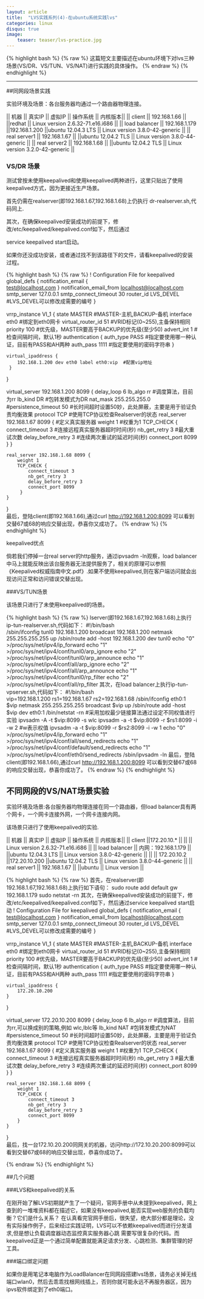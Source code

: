 ```yaml
---
layout: article
title:  "LVS实践系列(4)-在ubuntu系统实践lvs"
categories: linux
disqus: true
image:
    teaser: teaser/lvs-practice.jpg
---
```


{% highlight bash %}
{% raw %}
这篇短文主要描述在ubuntu环境下对lvs三种场景(VS/DR、VS/TUN、VS/NAT)进行实践的具体操作。
{% endraw %}
{% endhighlight %}

---

##同网段场景实践

实验环境及场景：各台服务器均通过一个路由器物理连接。

|| 机器 || 真实IP || 虚拟IP || 操作系统 || 内核版本||
|| client || 192.168.1.66 || ||redhat || Linux version 2.6.32-71.e16.i686 || 
|| load balancer || 192.168.1.179 ||192.168.1.200 ||ubuntu 12.04.3 LTS || Linux version 3.8.0-42-generic || 
|| real server1 || 192.168.1.67 || ||ubuntu 12.04.2 TLS || Linux version 3.8.0-44-generic || 
|| real server2 || 192.168.1.68 || ||ubuntu 12.04.2 TLS || Linux version 3.2.0-42-generic || 

### VS/DR 场景

测试曾按未使用keepalived和使用keepalived两种进行，这里只贴出了使用keepalived方式，因为更接近生产场景。

首先仍需在realserver(即192.168.1.67,192.168.1.68)上仍执行 dr-realserver.sh,代码同上.

其次，在确保keepalived安装成功的前提下，修改/etc/keepalived/keepalived.conf如下，然后通过

service keepalived start启动。

如果你还没成功安装，或者通过找不到该路径下的文件，请看keepalived的安装过程。

{% highlight bash %}
{% raw %}
! Configuration File for keepalived
global_defs {
    notification_email {                                                                                             
        test@localhost.com
    }
    notification_email_from localhost@localhost.com
    smtp_server 127.0.0.1
    smtp_connect_timeout 30
    router_id LVS_DEVEL   #LVS_DEVEL可以修改成需要的编号
 }
 
 vrrp_instance VI_1 {
    state MASTER #MASTER-主机,BACKUP-备机
    interface eth0 #绑定到eth0网卡
    virtual_router_id 51 #VRID标记(0~255),主备保持相同
    priority 100    #优先级，MASTER要高于BACKUP的优先级(至少50)
    advert_int 1    #检查间隔时间，默认1秒
    authentication {
        auth_type PASS  #指定要使用哪一种认证，目前有PASS和AH两种
        auth_pass 1111  #指定要使用的密码字符串
    }

    virtual_ipaddress {
        192.168.1.200 dev eth0 label eth0:vip  #配置vip地址
     }
 }
 
 virtual_server 192.168.1.200 8099 {
    delay_loop 6
    lb_algo rr  #调度算法，目前为rr 
    lb_kind DR #包转发模式为DR
    nat_mask 255.255.255.0
    #persistence_timeout 50 #长时间超时设置50妙，此处屏蔽，主要是用于验证负责均衡效果
    protocol TCP    #使用TCP协议检查Realserver的状态
    real_server 192.168.1.67 8099 { #定义真实服务器
       weight 1    #权重为1
       TCP_CHECK {
          connect_timeout 3   #连接远程真实服务器超时时间(秒)
          nb_get_retry 3  #最大重试次数
          delay_before_retry 3    #连续两次重试的延迟时间(秒)
          connect_port 8099
       }
    }
 
    real_server 192.168.1.68 8099 {
        weight 1
        TCP_CHECK {
            connect_timeout 3
            nb_get_retry 3
            delay_before_retry 3
            connect_port 8099
         }
    }
 }  
 最后，登陆client(即192.168.1.66),通过curl http://192.168.1.200:8099 可以看到交替67或68的响应交替出现，恭喜你又成功了。
{% endraw %}
{% endhighlight %}

keepalived优点

倘若我们停掉一台real server的http服务，通过ipvsadm -ln观察，load balancer中马上就能反映出该台服务器无法提供服务了，相关的原理可以参照《Keepalived权威指南中文.pdf》.如果不使用keepalived,则在客户端访问就会出现访问正常和访问错误交替出现。


###VS/TUN场景

该场景只进行了未使用keepalived的场景。

{% highlight bash %}
{% raw %}
lserver(即192.168.1.67,192.168.1.68)上执行ip-tun-realserver.sh,代码如下：
#!/bin/bash                                                                                                         
/sbin/ifconfig tunl0 192.168.1.200 broadcast 192.168.1.200 netmask 255.255.255.255 up
/sbin/route add -host 192.168.1.200 dev tunl0
echo "0" >/proc/sys/net/ipv4/ip_forward
echo "1" >/proc/sys/net/ipv4/conf/tunl0/arp_ignore
echo "2" >/proc/sys/net/ipv4/conf/tunl0/arp_announce
echo "1" >/proc/sys/net/ipv4/conf/all/arp_ignore
echo "2" >/proc/sys/net/ipv4/conf/all/arp_announce
echo "1" >/proc/sys/net/ipv4/conf/tunl0/rp_filter
echo "2" >/proc/sys/net/ipv4/conf/all/rp_filter
其次，在load balancer上执行ip-tun-vpserver.sh,代码如下：
#!/bin/bash                                                                                                         
vip=192.168.1.200
rs1=192.168.1.67
rs2=192.168.1.68
/sbin/ifconfig eth0:1 $vip netmask 255.255.255.255 broadcast $vip up
/sbin/route add -host $vip dev eth0:1
/bin/netstat -rn 
#采用加权最少链接算法通过设定不同权值进行实验
ipvsadm -A -t $vip:8099 -s wlc 
ipvsadm -a -t $vip:8099 -r $rs1:8099 -i -w 2 #w表示权值
ipvsadm -a -t $vip:8099 -r $rs2:8099 -i -w 1
echo "0" >/proc/sys/net/ipv4/ip_forward
echo "1" >/proc/sys/net/ipv4/conf/all/send_redirects
echo "1" >/proc/sys/net/ipv4/conf/default/send_redirects
echo "1" >/proc/sys/net/ipv4/conf/eth0/send_redirects
/sbin/ipvsadm -ln
最后，登陆client(即192.168.1.66),通过curl http://192.168.1.200:8099 可以看到交替67或68的响应交替出现，恭喜你成功了。
{% endraw %}
{% endhighlight %}


## 不同网段的VS/NAT场景实验


实验环境及场景:各台服务器均物理连接在同一个路由器，但load balancer具有两个网卡，一个网卡连接外网，一个网卡连接内网。

该场景只进行了使用keepalived的实验.

|| 机器 || 真实IP || 虚拟IP || 操作系统 || 内核版本||
|| client ||172.20.10.* || || || Linux version 2.6.32-71.e16.i686 || 
|| load balancer || 内网：192.168.1.179 || ||ubuntu 12.04.3 LTS || Linux version 3.8.0-42-generic || 
||  || 172.20.10.2 ||172.20.10.200 ||ubuntu 12.04.2 TLS || Linux version 3.8.0-44-generic || 
|| real server1 || 192.168.1.67 || ||ubuntu  || Linux version  || 

{% highlight bash %}
{% raw %}
首先，在realserver(即192.168.1.67,192.168.1.68)上执行如下语句：
sudo route add default gw 192.168.1.179
sudo netstat -rn
其次，在确保keepalived安装成功的前提下，修改/etc/keepalived/keepalived.conf如下，然后通过service keepalived start启动
! Configuration File for keepalived
global_defs {
    notification_email {                                                                                             
        test@localhost.com
    }
    notification_email_from localhost@localhost.com
    smtp_server 127.0.0.1
    smtp_connect_timeout 30
    router_id LVS_DEVEL   #LVS_DEVEL可以修改成需要的编号
}

vrrp_instance VI_1 {
    state MASTER #MASTER-主机,BACKUP-备机
    interface eth0 #绑定到eth0网卡
    virtual_router_id 51 #VRID标记(0~255),主备保持相同
    priority 100    #优先级，MASTER要高于BACKUP的优先级(至少50)
    advert_int 1    #检查间隔时间，默认1秒
    authentication {
        auth_type PASS  #指定要使用哪一种认证，目前有PASS和AH两种
        auth_pass 1111  #指定要使用的密码字符串
    }

    virtual_ipaddress {
        172.20.10.200
    }
}

virtual_server 172.20.10.200 8099 {
    delay_loop 6
    lb_algo rr  #调度算法，目前为rr,可以换成别的策略,例如 wlc,lblc等 
    lb_kind NAT #包转发模式为NAT
    #persistence_timeout 50 #长时间超时设置50妙，此处屏蔽，主要是用于验证负责均衡效果
    protocol TCP    #使用TCP协议检查Realserver的状态
    real_server 192.168.1.67 8099 { #定义真实服务器
        weight 1    #权重为1
        TCP_CHECK {
            connect_timeout 3   #连接远程真实服务器超时时间(秒)
            nb_get_retry 3  #最大重试次数
            delay_before_retry 3    #连续两次重试的延迟时间(秒)
            connect_port 8099
        }
    }

    real_server 192.168.1.68 8099 {
        weight 1
        TCP_CHECK {
            connect_timeout 3
            nb_get_retry 3
            delay_before_retry 3
            connect_port 8099
        }
    }
}    
最后，找一台172.10.20.200同网关的机器，访问http://172.10.20.200:8099可以看到交替67或68的响应交替出现，恭喜你成功了。

{% endraw %}
{% endhighlight %}



##几个问题


###LVS和keepalived的关系

在刚开始了解LVS初期就产生了一个疑问，官网手册中从未提到keepalived，网上查到的一堆堆资料都在描述它，如果没有keepalived,能否实现web服务的负载均衡？它们是什么关系？
在认真看完官网手册后，很失望，绝大部分都是理论，没有实际操作例子，后来经过实践证明，LVS可以不依赖keepalived而进行分发请求,但是想让负载调度器动态监控真实服务器心跳
需要写很复杂的代码。而keepalived正是一个通过简单配置就能满足请求分发、心跳检测、集群管理的好工具。


###端口绑定问题

如果你是用笔记本电脑作为LoadBalancer在同网段搭建lvs场景，请务必关掉无线端口wlan0，然后去乖乖找根网线插上，否则你就可能永远不再服务器区，因为ipvs软件绑定到了eth0端口。



